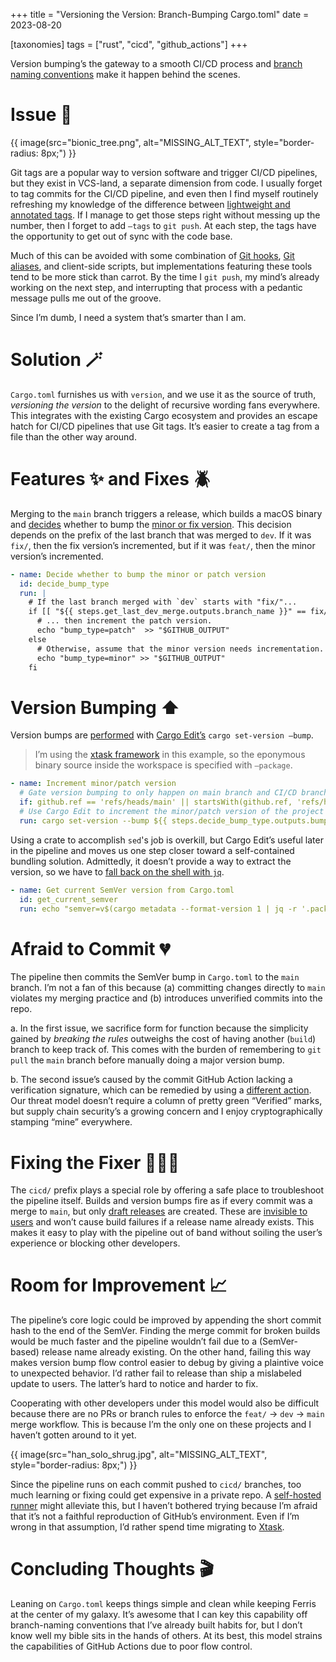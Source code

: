 +++
title = "Versioning the Version: Branch-Bumping Cargo.toml"
date = 2023-08-20

[taxonomies]
tags = ["rust", "cicd", "github_actions"]
+++

Version bumping’s the gateway to a smooth CI/CD process and [branch naming conventions](https://github.com/goingforbrooke/folsum#branch-naming-conventions) make it happen behind the scenes.


<!-- more -->

# Issue 🧐

{{ image(src="bionic_tree.png",
         alt="MISSING_ALT_TEXT",
         style="border-radius: 8px;") }}

Git tags are a popular way to version software and trigger CI/CD pipelines, but they exist in VCS-land, a separate dimension from code. I usually forget to tag commits for the CI/CD pipeline, and even then I find myself routinely refreshing my knowledge of the difference between [lightweight and annotated tags](https://git-scm.com/book/en/v2/Git-Basics-Tagging). If I manage to get those steps right without messing up the number, then I forget to add `—tags` to `git push`. At each step, the tags have the opportunity to get out of sync with the code base.

Much of this can be avoided with some combination of [Git hooks](https://git-scm.com/book/en/v2/Customizing-Git-Git-Hooks), [Git aliases](https://git-scm.com/book/en/v2/Git-Basics-Git-Aliases), and client-side scripts, but implementations featuring these tools tend to be more stick than carrot. By the time I `git push`, my mind’s already working on the next step, and interrupting that process with a pedantic message pulls me out of the groove.

Since I’m dumb, I need a system that’s smarter than I am.

# Solution 🪄

`Cargo.toml` furnishes us with `version`, and we use it as the source of truth, *versioning the version* to the delight of recursive wording fans everywhere. This integrates with the existing Cargo ecosystem and provides an escape hatch for CI/CD pipelines that use Git tags. It’s easier to create a tag from a file than the other way around.

# Features ✨ and Fixes 🪲

Merging to the `main` branch triggers a release, which builds a macOS binary and [decides](https://github.com/goingforbrooke/folsum/blob/645604c6ea87394f0ae4bf6c224e3570b8ed04c0/.github/workflows/build_macos.yml#L105-L115) whether to bump the [minor or fix version](https://semver.org). This decision depends on the prefix of the last branch that was merged to `dev`. If it was `fix/`, then the fix version’s incremented, but if it was `feat/`, then the minor version’s incremented.

```yaml
- name: Decide whether to bump the minor or patch version
  id: decide_bump_type
  run: | 
    # If the last branch merged with `dev` starts with "fix/"...
    if [[ "${{ steps.get_last_dev_merge.outputs.branch_name }}" == fix/* ]]; then
      # ... then increment the patch version.
      echo "bump_type=patch"  >> "$GITHUB_OUTPUT"
    else
      # Otherwise, assume that the minor version needs incrementation.
      echo "bump_type=minor" >> "$GITHUB_OUTPUT"
    fi
```

# Version Bumping ⬆️

Version bumps are [performed](https://github.com/goingforbrooke/folsum/blob/645604c6ea87394f0ae4bf6c224e3570b8ed04c0/.github/workflows/build_macos.yml#L116-L120) with [Cargo Edit’s](https://crates.io/crates/cargo-edit) `cargo set-version —bump`.

> I’m using the [xtask framework](https://github.com/matklad/cargo-xtask/) in this example, so the eponymous binary source inside the workspace is specified with `—package`.

```yaml
- name: Increment minor/patch version
  # Gate version bumping to only happen on main branch and CI/CD branches.
  if: github.ref == 'refs/heads/main' || startsWith(github.ref, 'refs/heads/cicd')
  # Use Cargo Edit to increment the minor/patch version of the project (and not xtask) in Cargo.toml.
  run: cargo set-version --bump ${{ steps.decide_bump_type.outputs.bump_type }} --package ${{ steps.get_repo_name.outputs.repo_name }}
```

Using a crate to accomplish `sed`'s job is overkill, but Cargo Edit’s useful later in the pipeline and moves us one step closer toward a self-contained bundling solution. Admittedly, it doesn’t provide a way to extract the version, so we have to [fall back on the shell with `jq`](https://github.com/goingforbrooke/folsum/blob/645604c6ea87394f0ae4bf6c224e3570b8ed04c0/.github/workflows/build_macos.yml#L94-L96).

```yaml
- name: Get current SemVer version from Cargo.toml
  id: get_current_semver
  run: echo "semver=v$(cargo metadata --format-version 1 | jq -r '.packages | .[] | select(.name=="${{ steps.get_repo_name.outputs.repo_name }}") | .version')" >> "$GITHUB_OUTPUT"
```

# Afraid to Commit 💔

The pipeline then commits the SemVer bump in `Cargo.toml` to the `main` branch. I’m not a fan of this because (a) committing changes directly to `main` violates my merging practice and (b) introduces unverified commits into the repo.

a. In the first issue, we sacrifice form for function because the simplicity gained by *breaking the rules* outweighs the cost of having another (`build`) branch to keep track of. This comes with the burden of remembering to `git pull` the `main` branch before manually doing a major version bump.

b. The second issue’s caused by the commit GitHub Action lacking a verification signature, which can be remedied by using a [different action](https://github.com/marketplace/actions/verified-commit). Our threat model doesn’t require a column of pretty green “Verified” marks, but supply chain security’s a growing concern and I enjoy cryptographically stamping “mine” everywhere.

# Fixing the Fixer 👩🏼‍⚕️

The `cicd/` prefix plays a special role by offering a safe place to troubleshoot the pipeline itself. Builds and version bumps fire as if every commit was a merge to `main`, but only [draft releases](https://docs.github.com/en/free-pro-team@latest/rest/releases/releases?apiVersion=2022-11-28#create-a-release) are created. These are [invisible to users](https://docs.github.com/en/free-pro-team@latest/rest/releases/releases?apiVersion=2022-11-28#list-releases) and won’t cause build failures if a release name already exists. This makes it easy to play with the pipeline out of band without soiling the user’s experience or blocking other developers.

# Room for Improvement 📈

The pipeline’s core logic could be improved by appending the short commit hash to the end of the SemVer. Finding the merge commit for broken builds would be much faster and the pipeline wouldn’t fail due to a (SemVer-based) release name already existing. On the other hand, failing this way makes version bump flow control easier to debug by giving a plaintive voice to unexpected behavior. I’d rather fail to release than ship a mislabeled update to users. The latter’s hard to notice and harder to fix.

Cooperating with other developers under this model would also be difficult because there are no PRs or branch rules to enforce the `feat/` -> `dev` -> `main` merge workflow. This is because I’m the only one on these projects and I haven’t gotten around to it yet.

{{ image(src="han_solo_shrug.jpg",
         alt="MISSING_ALT_TEXT",
         style="border-radius: 8px;") }}

Since the pipeline runs on each commit pushed to `cicd/` branches, too much learning or fixing could get expensive in a private repo. A [self-hosted runner](https://docs.github.com/en/actions/hosting-your-own-runners/managing-self-hosted-runners/about-self-hosted-runners) might alleviate this, but I haven’t bothered trying because I’m afraid that it’s not a faithful reproduction of GitHub’s environment. Even if I’m wrong in that assumption, I’d rather spend time migrating to [Xtask](https://github.com/matklad/cargo-xtask).

# Concluding Thoughts 🎬

Leaning on `Cargo.toml` keeps things simple and clean while keeping Ferris at the center of my galaxy. It’s awesome that I can key this capability off branch-naming conventions that I’ve already built habits for, but I don’t know well my bible sits in the hands of others. At its best, this model strains the capabilities of GitHub Actions due to poor flow control.
